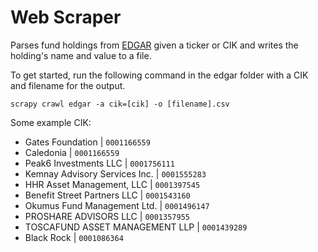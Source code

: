 # Web Scraper

Parses fund holdings from [EDGAR](https://www.sec.gov/edgar/searchedgar/companysearch.html) given a ticker or CIK and writes the holding's name and value to a file.

To get started, run the following command in the edgar folder with a CIK and filename for the output.
```
scrapy crawl edgar -a cik=[cik] -o [filename].csv
```

Some example CIK:
- Gates Foundation | `0001166559`
- Caledonia | `0001166559`
- Peak6 Investments LLC | `0001756111`
- Kemnay Advisory Services Inc. | `0001555283`
- HHR Asset Management, LLC | `0001397545`
- Benefit Street Partners LLC | `0001543160`
- Okumus Fund Management Ltd. | `0001496147`
- PROSHARE ADVISORS LLC | `0001357955`
- TOSCAFUND ASSET MANAGEMENT LLP | `0001439289`
- Black Rock | `0001086364`
